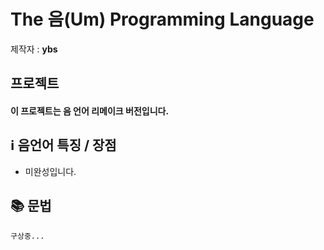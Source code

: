 # The 음(Um) Programming Language
제작자 : **ybs**  

## 프로젝트
#### 이 프로젝트는 음 언어 리메이크 버전입니다.


## ℹ️ 음언어 특징 / 장점
- 미완성입니다.
## 📚 문법
```
구상중...
```

